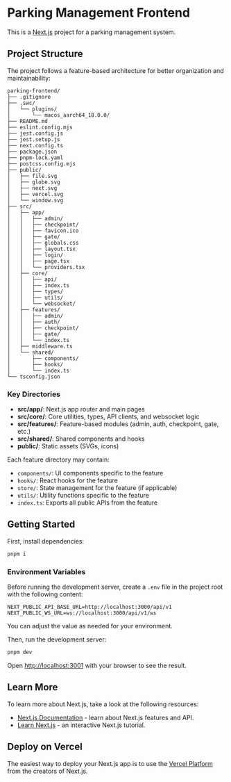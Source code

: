 # Parking Management Frontend

This is a [Next.js](https://nextjs.org) project for a parking management system.

## Project Structure

The project follows a feature-based architecture for better organization and maintainability:

```
parking-frontend/
├── .gitignore
├── .swc/
│   └── plugins/
│       └── macos_aarch64_18.0.0/
├── README.md
├── eslint.config.mjs
├── jest.config.js
├── jest.setup.js
├── next.config.ts
├── package.json
├── pnpm-lock.yaml
├── postcss.config.mjs
├── public/
│   ├── file.svg
│   ├── globe.svg
│   ├── next.svg
│   ├── vercel.svg
│   └── window.svg
├── src/
│   ├── app/
│   │   ├── admin/
│   │   ├── checkpoint/
│   │   ├── favicon.ico
│   │   ├── gate/
│   │   ├── globals.css
│   │   ├── layout.tsx
│   │   ├── login/
│   │   ├── page.tsx
│   │   └── providers.tsx
│   ├── core/
│   │   ├── api/
│   │   ├── index.ts
│   │   ├── types/
│   │   ├── utils/
│   │   └── websocket/
│   ├── features/
│   │   ├── admin/
│   │   ├── auth/
│   │   ├── checkpoint/
│   │   ├── gate/
│   │   └── index.ts
│   ├── middleware.ts
│   └── shared/
│       ├── components/
│       ├── hooks/
│       └── index.ts
└── tsconfig.json
```

### Key Directories
- **src/app/**: Next.js app router and main pages
- **src/core/**: Core utilities, types, API clients, and websocket logic
- **src/features/**: Feature-based modules (admin, auth, checkpoint, gate, etc.)
- **src/shared/**: Shared components and hooks
- **public/**: Static assets (SVGs, icons)

Each feature directory may contain:
- `components/`: UI components specific to the feature
- `hooks/`: React hooks for the feature
- `store/`: State management for the feature (if applicable)
- `utils/`: Utility functions specific to the feature
- `index.ts`: Exports all public APIs from the feature

## Getting Started

First, install dependencies:

```bash
pnpm i
```

### Environment Variables

Before running the development server, create a `.env` file in the project root with the following content:

```env
NEXT_PUBLIC_API_BASE_URL=http://localhost:3000/api/v1
NEXT_PUBLIC_WS_URL=ws://localhost:3000/api/v1/ws
```

You can adjust the value as needed for your environment.

Then, run the development server:

```bash
pnpm dev
```

Open [http://localhost:3001](http://localhost:3001) with your browser to see the result.

## Learn More

To learn more about Next.js, take a look at the following resources:

- [Next.js Documentation](https://nextjs.org/docs) - learn about Next.js features and API.
- [Learn Next.js](https://nextjs.org/learn) - an interactive Next.js tutorial.

## Deploy on Vercel

The easiest way to deploy your Next.js app is to use the [Vercel Platform](https://vercel.com/new?utm_medium=default-template&filter=next.js&utm_source=create-next-app&utm_campaign=create-next-app-readme) from the creators of Next.js.
